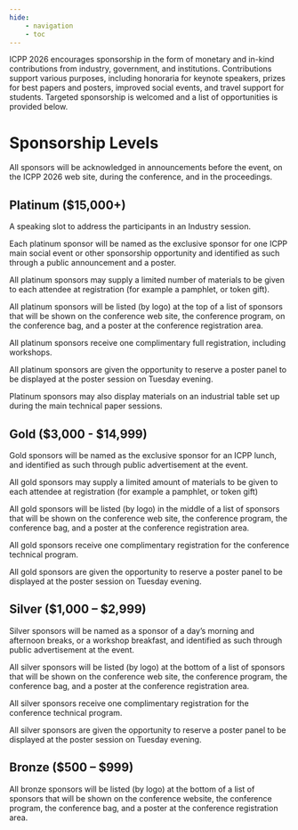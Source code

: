 ```yaml
---
hide:
    - navigation
    - toc
---
```


ICPP 2026 encourages sponsorship in the form of monetary and in-kind contributions from industry, government, and institutions. Contributions support various purposes, including honoraria for keynote speakers, prizes for best papers and posters, improved social events, and travel support for students. Targeted sponsorship is welcomed and a list of opportunities is provided below.


<!-- For more information about ICPP sponsorship, please contact Rick Wagner rick@sdsc.edu, the Sponsorship Chair, or Ilkay Altintas ialtintas@ucsd.edu, the General Chair of ICPP 2025. -->

# Sponsorship Levels
All sponsors will be acknowledged in announcements before the event, on the ICPP 2026 web site, during the conference, and in the proceedings.

## Platinum ($15,000+)
A speaking slot to address the participants in an Industry session.

Each platinum sponsor will be named as the exclusive sponsor for one ICPP main social event or other sponsorship opportunity and identified as such through a public announcement and a poster.

All platinum sponsors may supply a limited number of materials to be given to each attendee at registration (for example a pamphlet, or token gift).

All platinum sponsors will be listed (by logo) at the top of a list of sponsors that will be shown on the conference web site, the conference program, on the conference bag, and a poster at the conference registration area.

All platinum sponsors receive one complimentary full registration, including workshops.

All platinum sponsors are given the opportunity to reserve a poster panel to be displayed at the poster session on Tuesday evening.

Platinum sponsors may also display materials on an industrial table set up during the main technical paper sessions.

## Gold ($3,000 - $14,999)
Gold sponsors will be named as the exclusive sponsor for an ICPP lunch, and identified as such through public advertisement at the event.

All gold sponsors may supply a limited amount of materials to be given to each attendee at registration (for example a pamphlet, or token gift)

All gold sponsors will be listed (by logo) in the middle of a list of sponsors that will be shown on the conference web site, the conference program, the conference bag, and a poster at the conference registration area.

All gold sponsors receive one complimentary registration for the conference technical program.

All gold sponsors are given the opportunity to reserve a poster panel to be displayed at the poster session on Tuesday evening.

## Silver ($1,000 – $2,999)
Silver sponsors will be named as a sponsor of a day’s morning and afternoon breaks, or a workshop breakfast, and identified as such through public advertisement at the event.

All silver sponsors will be listed (by logo) at the bottom of a list of sponsors that will be shown on the conference web site, the conference program, the conference bag, and a poster at the conference registration area.

All silver sponsors receive one complimentary registration for the conference technical program.

All silver sponsors are given the opportunity to reserve a poster panel to be displayed at the poster session on Tuesday evening.

## Bronze ($500 – $999)
All bronze sponsors will be listed (by logo) at the bottom of a list of sponsors that will be shown on the conference website, the conference program, the conference bag, and a poster at the conference registration area.
